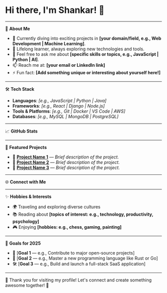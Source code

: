 # Hi there, I'm Shankar! 👋

---

🌟 **About Me**

- 🔭 Currently diving into exciting projects in **[your domain/field, e.g., Web Development | Machine Learning]**.
- 🌱 Lifelong learner, always exploring new technologies and tools.
- 💬 Feel free to ask me about **[specific skills or topics, e.g., JavaScript | Python | AI]**.
- 📫 Reach me at: **[your email or LinkedIn link]**
- ⚡ Fun fact: **[Add something unique or interesting about yourself here!]**

---

🛠️ **Tech Stack**

- **Languages**: *[e.g., JavaScript | Python | Java]*
- **Frameworks**: *[e.g., React | Django | Node.js]*
- **Tools & Platforms**: *[e.g., Git | Docker | VS Code | AWS]*
- **Databases**: *[e.g., MySQL | MongoDB | PostgreSQL]*

---

📈 **GitHub Stats**

[](https://github-readme-stats.vercel.app/api?username=Shankar01081991&show_icons=true&theme=radical)

---

💼 **Featured Projects**

- 🔹 [**Project Name 1**](https://www.notion.so/link) — *Brief description of the project.*
- 🔹 [**Project Name 2**](https://www.notion.so/link) — *Brief description of the project.*
- 🔹 [**Project Name 3**](https://www.notion.so/link) — *Brief description of the project.*

---

🌐 **Connect with Me**

[](https://img.shields.io/badge/Portfolio-Visit-important)

---

✨ **Hobbies & Interests**

- 🌍 Traveling and exploring diverse cultures
- 📚 Reading about **[topics of interest: e.g., technology, productivity, psychology]**
- 🎮 Enjoying **[hobbies: e.g., chess, gaming, painting]**

---

🎯 **Goals for 2025**

- 🚀 [**Goal 1** — e.g., Contribute to major open-source projects]
- 📖 [**Goal 2** — e.g., Master a new programming language like Rust or Go]
- 🛠️ [**Goal 3** — e.g., Build and launch a full-stack SaaS application]

---

🙏 Thank you for visiting my profile! Let's connect and create something awesome together! 🚀
